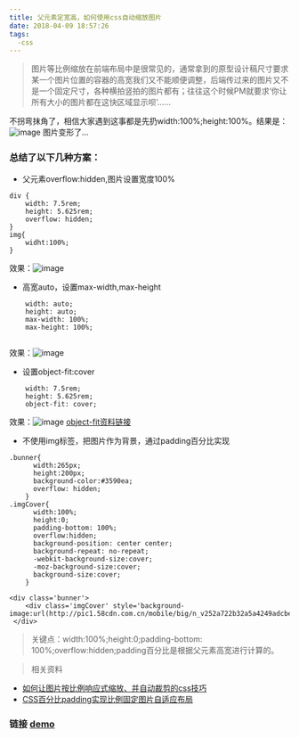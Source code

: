 ```yaml
---
title: 父元素定宽高，如何使用css自动缩放图片
date: 2018-04-09 18:57:26
tags:
  -css
---
```

> 图片等比例缩放在前端布局中是很常见的，通常拿到的原型设计稿尺寸要求某一个图片位置的容器的高宽我们又不能顺便调整，后端传过来的图片又不是一个固定尺寸，各种横拍竖拍的图片都有；往往这个时候PM就要求‘你让所有大小的图片都在这快区域显示呗’......

不拐弯抹角了，相信大家遇到这事都是先扔width:100%;height:100%。结果是：![image](https://note.youdao.com/yws/public/resource/666cb58986a774d87ba90c0b9ae38993/xmlnote/D3293F9E95D64BEB95B273A22FFB54DA/10181)
图片变形了...
<!-- more -->
### **总结了以下几种方案：**
- 父元素overflow:hidden,图片设置宽度100%
```
div {
    width: 7.5rem;
    height: 5.625rem;
    overflow: hidden;
}
img{
    widht:100%;
}
```
效果：![image](https://note.youdao.com/yws/public/resource/666cb58986a774d87ba90c0b9ae38993/xmlnote/7EA5A02B4F1A428A9D56D8253D05AB7D/10246)
- 高宽auto，设置max-width,max-height
```
    width: auto;
    height: auto;
    max-width: 100%;
    max-height: 100%;
    
```
效果：![image](https://note.youdao.com/yws/public/resource/666cb58986a774d87ba90c0b9ae38993/xmlnote/F9B1485329154B119158142D6DE7A5E1/10199)

- 设置object-fit:cover
```
    width: 7.5rem;
    height: 5.625rem;
    object-fit: cover;
```
效果：![image](https://note.youdao.com/yws/public/resource/666cb58986a774d87ba90c0b9ae38993/xmlnote/04DA601F2BEF492289274B862E94C8B6/10207)
[object-fit资料链接](https://developer.mozilla.org/zh-CN/docs/Web/CSS/object-fit/)

- 不使用img标签，把图片作为背景，通过padding百分比实现
```
.bunner{
      width:265px;
      height:200px;
      background-color:#3590ea;
      overflow: hidden;
    }
.imgCover{
      width:100%;
      height:0;
      padding-bottom: 100%;
      overflow:hidden;
      background-position: center center;
      background-repeat: no-repeat;
      -webkit-background-size:cover;
      -moz-background-size:cover;
      background-size:cover;
    }
    
<div class='bunner'>
    <div class='imgCover' style='background-image:url(http://pic1.58cdn.com.cn/mobile/big/n_v252a722b32a5a4249adcbef14632ebe73.jpg)'>
 </div>
```
> 关键点：width:100%;height:0;padding-bottom: 100%;overflow:hidden;padding百分比是根据父元素高宽进行计算的。

>相关资料
- [如何让图片按比例响应式缩放、并自动裁剪的css技巧](https://blog.csdn.net/oulihong123/article/details/54601030)
- [CSS百分比padding实现比例固定图片自适应布局](http://www.zhangxinxu.com/wordpress/2017/08/css-percent-padding-image-layout/)

### 链接 [demo](http://zhangdajia.com/fe-demo/imgautoscalbycss.html)